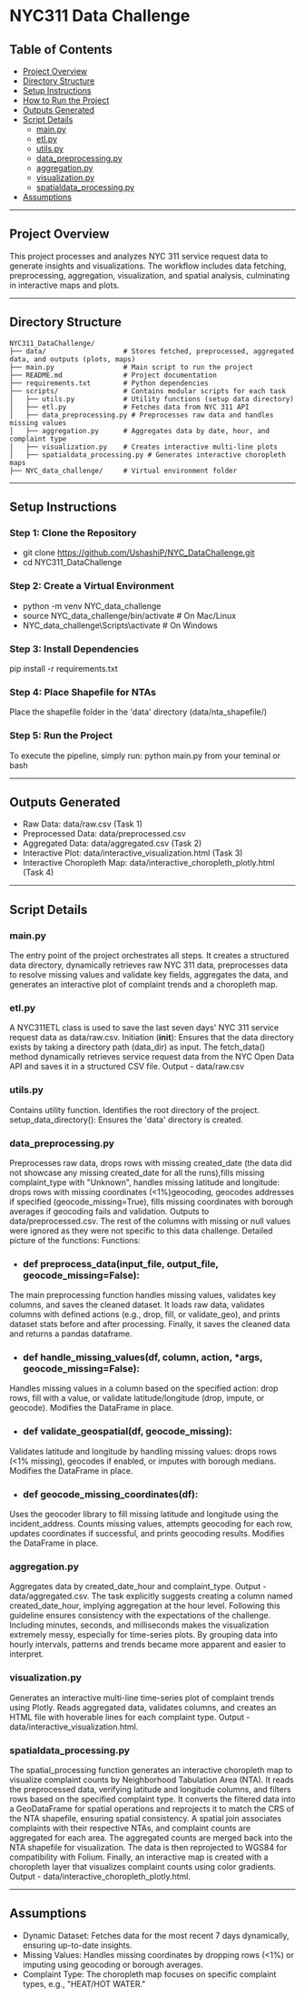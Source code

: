 # **NYC311 Data Challenge**

## **Table of Contents**
- [Project Overview](#project-overview)
- [Directory Structure](#directory-structure)
- [Setup Instructions](#setup-instructions)
- [How to Run the Project](#how-to-run-the-project)
- [Outputs Generated](#outputs-generated)
- [Script Details](#script-details)
  - [main.py](#mainpy)
  - [etl.py](#etlpy)
  - [utils.py](#utilspy)
  - [data_preprocessing.py](#data_preprocessingpy)
  - [aggregation.py](#aggregationpy)
  - [visualization.py](#visualizationpy)
  - [spatialdata_processing.py](#spatialdata_processingpy)
- [Assumptions](#assumptions)

---

## **Project Overview**
This project processes and analyzes NYC 311 service request data to generate insights and visualizations. The workflow includes data fetching, preprocessing, aggregation, visualization, and spatial analysis, culminating in interactive maps and plots.

---

## **Directory Structure**
```plaintext
NYC311_DataChallenge/
├── data/                   # Stores fetched, preprocessed, aggregated data, and outputs (plots, maps)
├── main.py                 # Main script to run the project
├── README.md               # Project documentation
├── requirements.txt        # Python dependencies
├── scripts/                # Contains modular scripts for each task
│   ├── utils.py            # Utility functions (setup data directory)
│   ├── etl.py              # Fetches data from NYC 311 API
│   ├── data_preprocessing.py # Preprocesses raw data and handles missing values
│   ├── aggregation.py      # Aggregates data by date, hour, and complaint type
│   ├── visualization.py    # Creates interactive multi-line plots
│   ├── spatialdata_processing.py # Generates interactive choropleth maps
├── NYC_data_challenge/     # Virtual environment folder
```
---

## **Setup Instructions**
### Step 1: Clone the Repository
- git clone https://github.com/UshashiP/NYC_DataChallenge.git
- cd NYC311_DataChallenge
### Step 2: Create a Virtual Environment
- python -m venv NYC_data_challenge
- source NYC_data_challenge/bin/activate   # On Mac/Linux
- NYC_data_challenge\Scripts\activate      # On Windows
### Step 3: Install Dependencies
pip install -r requirements.txt
### Step 4: Place Shapefile for NTAs
Place the shapefile folder in the 'data' directory (data/nta_shapefile/)
### Step 5: Run the Project
To execute the pipeline, simply run: python main.py from your teminal or bash

---

## Outputs Generated
- Raw Data: data/raw.csv (Task 1)
- Preprocessed Data: data/preprocessed.csv
- Aggregated Data: data/aggregated.csv (Task 2)
- Interactive Plot: data/interactive_visualization.html (Task 3)
- Interactive Choropleth Map: data/interactive_choropleth_plotly.html (Task 4)
  
---

## Script Details
### main.py
The entry point of the project orchestrates all steps. It creates a structured data directory, dynamically retrieves raw NYC 311 data, preprocesses data to resolve missing values and validate key fields, aggregates the data, and generates an interactive plot of complaint trends and a choropleth map.

### etl.py
A NYC311ETL class is used to save the last seven days' NYC 311 service request data as data/raw.csv. Initiation (__init__): Ensures that the data directory exists by taking a directory path (data_dir) as input. The fetch_data() method dynamically retrieves service request data from the NYC Open Data API and saves it in a structured CSV file. Output - data/raw.csv

### utils.py
Contains utility function. Identifies the root directory of the project.
setup_data_directory(): Ensures the 'data' directory is created.

### data_preprocessing.py
Preprocesses raw data, drops rows with missing created_date (the data did not showcase any missing created_date for all the runs),fills missing complaint_type with "Unknown", handles missing latitude and longitude: drops rows with missing coordinates (<1%)geocoding, geocodes addresses if specified (geocode_missing=True), fills missing coordinates with borough averages if geocoding fails and validation. Outputs to data/preprocessed.csv.
The rest of the columns with missing or null values were ignored as they were not specific to this data challenge.
Detailed picture of the functions:
Functions:
- ### def preprocess_data(input_file, output_file, geocode_missing=False):
The main preprocessing function handles missing values, validates key columns, and saves the cleaned dataset. It loads raw data, validates columns with defined actions (e.g., drop, fill, or validate_geo), and prints dataset stats before and after processing. Finally, it saves the cleaned data and returns a pandas dataframe.
- ### def handle_missing_values(df, column, action, *args, geocode_missing=False):
Handles missing values in a column based on the specified action: drop rows, fill with a value, or validate latitude/longitude (drop, impute, or geocode). Modifies the DataFrame in place.
- ### def validate_geospatial(df, geocode_missing):
Validates latitude and longitude by handling missing values: drops rows (<1% missing), geocodes if enabled, or imputes with borough medians. Modifies the DataFrame in place.
- ### def geocode_missing_coordinates(df):
Uses the geocoder library to fill missing latitude and longitude using the incident_address. Counts missing values, attempts geocoding for each row, updates coordinates if successful, and prints geocoding results. Modifies the DataFrame in place.

### aggregation.py
Aggregates data by created_date_hour and complaint_type. Output - data/aggregated.csv.
The task explicitly suggests creating a column named created_date_hour, implying aggregation at the hour level. Following this guideline ensures consistency with the expectations of the challenge. Including minutes, seconds, and milliseconds makes the visualization extremely messy, especially for time-series plots. By grouping data into hourly intervals, patterns and trends became more apparent and easier to interpret.

### visualization.py
Generates an interactive multi-line time-series plot of complaint trends using Plotly. Reads aggregated data, validates columns, and creates an HTML file with hoverable lines for each complaint type. Output - data/interactive_visualization.html.

### spatialdata_processing.py
The spatial_processing function generates an interactive choropleth map to visualize complaint counts by Neighborhood Tabulation Area (NTA). It reads the preprocessed data, verifying latitude and longitude columns, and filters rows based on the specified complaint type. It converts the filtered data into a GeoDataFrame for spatial operations and reprojects it to match the CRS of the NTA shapefile, ensuring spatial consistency. A spatial join associates complaints with their respective NTAs, and complaint counts are aggregated for each area. The aggregated counts are merged back into the NTA shapefile for visualization. The data is then reprojected to WGS84 for compatibility with Folium. Finally, an interactive map is created with a choropleth layer that visualizes complaint counts using color gradients. Output - data/interactive_choropleth_plotly.html.

---

## Assumptions
- Dynamic Dataset: Fetches data for the most recent 7 days dynamically, ensuring up-to-date insights.
- Missing Values: Handles missing coordinates by dropping rows (<1%) or imputing using geocoding or borough averages.
- Complaint Type: The choropleth map focuses on specific complaint types, e.g., "HEAT/HOT WATER."

